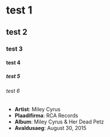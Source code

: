 # test 1 

## test 2 

### test 3 

#### test 4 

##### test 5

###### test 6

* **Artist**: Miley Cyrus
* **Plaadifirma**: RCA Records
* **Album**: Miley Cyrus & Her Dead Petz
* **Avaldusaeg**: August 30, 2015

